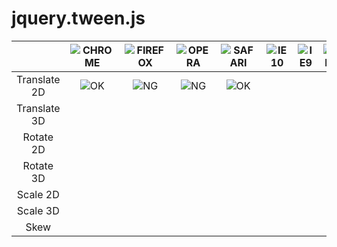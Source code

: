 jquery.tween.js
===============


|              | ![CHROME][chrome] | ![FIREFOX][firefox] | ![OPERA][opera]   | ![SAFARI][safari] | ![IE10][ie10] | ![IE9][ie9] | ![IE8][ie8] | ![IE7][ie7] | ![IE6][ie6] |
|:------------:|:---------:|:---------:|:---------:|:---------:|:-------:|:-------:|:-------:|:-------:|:-------:|
| Translate 2D | ![OK][OK] | ![NG][NG] | ![NG][NG] | ![OK][OK] |         |         |         |         |         |
| Translate 3D |           |           |           |           |         |         |         |         |         |
| Rotate 2D    |           |           |           |           |         |         |         |         |         |
| Rotate 3D    |           |           |           |           |         |         |         |         |         |
| Scale 2D     |           |           |           |           |         |         |         |         |         |
| Scale 3D     |           |           |           |           |         |         |         |         |         |
| Skew         |           |           |           |           |         |         |         |         |         |

<!--           | CHROME    | FIREFOX   | OPERA     | SAFARI    | IE10    | IE9     | IE8     | IE7     | IE6     | -->


[chrome]: https://raw.github.com/paulirish/browser-logos/master/chrome/chrome_48x48.png
[firefox]: https://raw.github.com/paulirish/browser-logos/master/firefox/firefox_48x48.png
[safari]: https://raw.github.com/paulirish/browser-logos/master/safari/safari_48x48.png
[opera]: https://raw.github.com/paulirish/browser-logos/master/opera/opera_48x48.png
[ie10]: https://raw.github.com/paulirish/browser-logos/master/ie10/ie10_48x48.png
[ie9]: https://raw.github.com/paulirish/browser-logos/master/ie9-10/ie9-10_48x48.png
[ie8]: https://raw.github.com/paulirish/browser-logos/master/ie7-8/ie7-8_48x48.png
[ie7]: https://raw.github.com/paulirish/browser-logos/master/ie7-8/ie7-8_48x48.png
[ie6]: https://raw.github.com/paulirish/browser-logos/master/ie6/ie6_48x48.png
[OK]: https://raw.github.com/after12am/jquery.cssanimate.js/dev/images/tick.png
[NG]: https://raw.github.com/after12am/jquery.cssanimate.js/dev/images/cross.png
